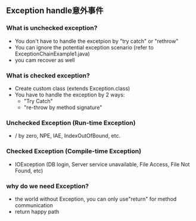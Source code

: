 ## Exception handle意外事件

### What is unchecked exception?
- You don't have to handle the excetpion by "try catch" or "rethrow"
- You can ignore the potential exception scenario (refer to ExceptionChainExample1.java)
- you cam recover as well

### What is checked exception?
- Create custom class (extends Exception.class)
- You have to handle the exception by 2 ways:
  - "Try Catch"
  - "re-throw by method signature"

### Unchecked Exception (Run-time Exception)
- / by zero, NPE, IAE, IndexOutOfBound, etc.

### Checked Exception (Compile-time Exception)
- IOException (DB login, Server service unavailable, File Access, File Not Found, etc)

### why do we need Exception?
- the world without Exception, you can only use"return" for method communication
- return happy path
